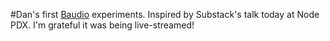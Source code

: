 #Dan's first [Baudio](https://github.com/substack/baudio) experiments.
Inspired by Substack's talk today at Node PDX.  I'm grateful it was being live-streamed!
